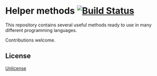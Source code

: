 # Helper methods [![Build Status](https://travis-ci.org/nilsding/helpers.svg?branch=master)](https://travis-ci.org/nilsding/helpers)

This repository contains several useful methods ready to use in many different programming languages.

Contributions welcome.

## License

[Unlicense](https://unlicense.org)
